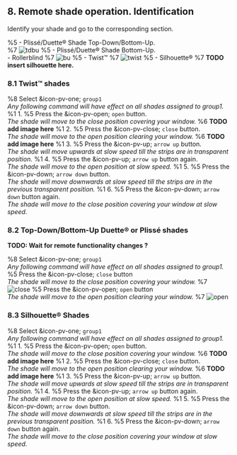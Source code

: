 ## 8. Remote shade operation. Identification
Identify your shade and go to the corresponding section.

%5 - Plissé/Duette® Shade Top-Down/Bottom-Up.<br/> %7 ![tdbu](/imgs/tdbu_operation_default.svg)
%5 - Plissé/Duette® Shade Bottom-Up. <br/>- Rollerblind %7 ![bu](/imgs/bu_operation_default.svg)
%5 - Twist™ %7 ![twist](/imgs/twist_operation_default.svg)
%5 - Silhouette® %7 **TODO insert silhouette here.**

### 8.1 Twist™ shades
%8 Select &icon-pv-one; ```group1``` <br/> _Any following command will have effect on all shades assigned to group1._
%1 1. %5 Press the &icon-pv-open; ```open``` button. <br/> _The shade will move to the close position covering your window._ %6 **TODO add image here**
%1 2. %5 Press the &icon-pv-close; ```close``` button. <br/> _The shade will move to the open position clearing your window._ %6 **TODO add image here**
%1 3. %5 Press the &icon-pv-up; ```arrow up``` button. <br/> _The shade will move upwards at slow speed till the strips are in transparent position._
%1 4. %5 Press the &icon-pv-up; ```arrow up``` button again. <br/> _The shade will move to the open position at slow speed._
%1 5. %5 Press the &icon-pv-down; ```arrow down``` button. <br/> _The shade will move downwards at slow speed till the strips are in the previous transparent position._
%1 6. %5 Press the &icon-pv-down; ```arrow down``` button again. <br/> _The shade will move to the close position covering your window at slow speed._


### 8.2 Top-Down/Bottom-Up Duette® or Plissé shades

**TODO: Wait for remote functionality changes ?**

%8 Select &icon-pv-one; ```group1``` <br/> _Any following command will have effect on all shades assigned to group1._
%5 Press the &icon-pv-close; ```close``` button <br/> _The shade will move to the close position covering your window._ %7 ![close](/imgs/blind_close_operation.svg)
%5 Press the &icon-pv-open; ```open``` button <br/> _The shade will move to the open position clearing your window._ %7 ![open](/imgs/blind_open_operation.svg)

### 8.3 Silhouette® Shades
%8 Select &icon-pv-one; ```group1``` <br/> _Any following command will have effect on all shades assigned to group1._
%1 1. %5 Press the &icon-pv-open; ```open``` button. <br/> _The shade will move to the close position covering your window._ %6 **TODO add image here**
%1 2. %5 Press the &icon-pv-close; ```close``` button. <br/> _The shade will move to the open position clearing your window._ %6 **TODO add image here**
%1 3. %5 Press the &icon-pv-up; ```arrow up``` button. <br/> _The shade will move upwards at slow speed till the strips are in transparent position._
%1 4. %5 Press the &icon-pv-up; ```arrow up``` button again. <br/> _The shade will move to the open position at slow speed._
%1 5. %5 Press the &icon-pv-down; ```arrow down``` button. <br/> _The shade will move downwards at slow speed till the strips are in the previous transparent position._
%1 6. %5 Press the &icon-pv-down; ```arrow down``` button again. <br/> _The shade will move to the close position covering your window at slow speed._
